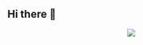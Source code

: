 ## Hi there 👋

<!--
**Mubasheer12/Mubasheer12** is a ✨ _special_ ✨ repository because its `README.md` (this file) appears on your GitHub profile.

Here are some ideas to get you started:

- 🔭 I’m currently working on ...
- 🌱 I’m currently learning ...
- 👯 I’m looking to collaborate on ...
- 🤔 I’m looking for help with ...
- 💬 Ask me about ...
- 📫 How to reach me: ...
- 😄 Pronouns: ...
- ⚡ Fun fact: ...
-->

<div align = "center">

![](https://komarev.com/ghpvc/?username=Mubasheer12&style=flat-square&label=Profile+Views&color=ff3333)

</div>
